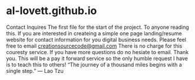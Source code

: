 # al-lovett.github.io
Contact Inquires
The first file for the start of the project. 
To anyone reading this. If you are interested in createing a simple one page landing/resume website for contact information for you digital business needs.
Please feel free to email creationsourcecode@gmail.com
There is no charge for this couresty service. If you have more questions do no hesiate to email. Thank you.
This will be a pay it forward service so the only humble request I have is to teach this to others!
“The journey of a thousand miles begins with a single step.”
― Lao Tzu
